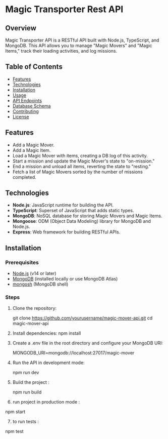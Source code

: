 # Magic Transporter Rest API

## Overview

Magic Transporter API is a RESTful API built with Node.js, TypeScript, and MongoDB. This API allows you to manage "Magic Movers" and "Magic Items," track their loading activities, and log missions.

## Table of Contents

- [Features](#features)
- [Technologies](#technologies)
- [Installation](#installation)
- [Usage](#usage)
- [API Endpoints](#api-endpoints)
- [Database Schema](#database-schema)
- [Contributing](#contributing)
- [License](#license)

## Features

- Add a Magic Mover.
- Add a Magic Item.
- Load a Magic Mover with items, creating a DB log of this activity.
- Start a mission and update the Magic Mover's state to "on-mission."
- End a mission and unload all items, reverting the state to "resting."
- Fetch a list of Magic Movers sorted by the number of missions completed.

## Technologies

- **Node.js**: JavaScript runtime for building the API.
- **TypeScript**: Superset of JavaScript that adds static types.
- **MongoDB**: NoSQL database for storing Magic Movers and Magic Items.
- **Mongoose**: ODM (Object Data Modeling) library for MongoDB and Node.js.
- **Express**: Web framework for building RESTful APIs.

## Installation

### Prerequisites

- [Node.js](https://nodejs.org/en/download/) (v14 or later)
- [MongoDB](https://www.mongodb.com/try/download/community) (installed locally or use MongoDB Atlas)
- [mongosh](https://www.mongodb.com/docs/mongodb-shell/) (MongoDB shell)

### Steps

1. Clone the repository:

   git clone https://github.com/yourusername/magic-mover-api.git
   cd magic-mover-api

2. Install dependencies:
   npm install

3. Create a .env file in the root directory and configure your MongoDB URI:

   MONGODB_URI=mongodb://localhost:27017/magic-mover

4. Run the API in development mode:
   
   npm run dev

5. Build the project :

   npm run build


6. run project in production mode :
  
  npm start


7. to run tests : 
  
  npm test